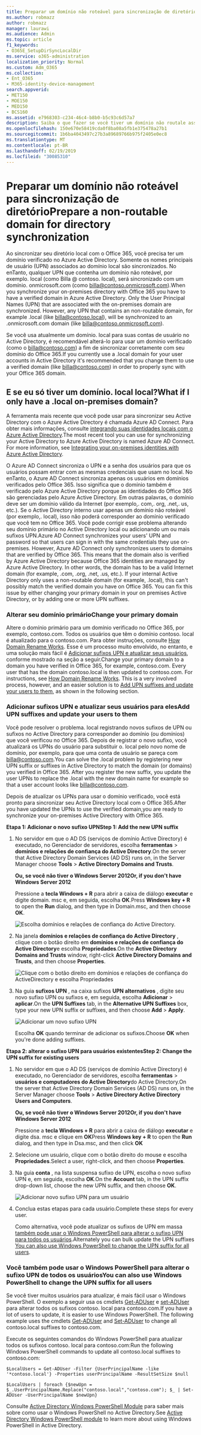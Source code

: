 ```yaml
---
title: Preparar um domínio não roteável para sincronização de diretório
ms.author: robmazz
author: robmazz
manager: laurawi
ms.audience: Admin
ms.topic: article
f1_keywords:
- O365E_SetupDirSyncLocalDir
ms.service: o365-administration
localization_priority: Normal
ms.custom: Adm_O365
ms.collection:
- Ent_O365
- M365-identity-device-management
search.appverid:
- MET150
- MOE150
- MED150
- BCS160
ms.assetid: e7968303-c234-46c4-b8b0-b5c93c6d57a7
description: Saiba o que fazer se você tiver um domínio não routale associado aos seus usuários locais antes de sincronizar com o Office 365.
ms.openlocfilehash: 150e670e58419cda0f8ba08a5fb1e375478a27b1
ms.sourcegitcommit: 1b6ba4043497c27b3a89689766b975f2405e0ec8
ms.translationtype: MT
ms.contentlocale: pt-BR
ms.lasthandoff: 02/19/2019
ms.locfileid: "30085310"
---
```

# <a name="prepare-a-non-routable-domain-for-directory-synchronization"></a><span data-ttu-id="2b71b-103">Preparar um domínio não roteável para sincronização de diretório</span><span class="sxs-lookup"><span data-stu-id="2b71b-103">Prepare a non-routable domain for directory synchronization</span></span>
<span data-ttu-id="2b71b-p101">Ao sincronizar seu diretório local com o Office 365, você precisa ter um domínio verificado no Azure Active Directory. Somente os nomes principais de usuário (UPN) associados ao domínio local são sincronizados. No enTanto, qualquer UPN que contenha um domínio não roteável, por exemplo. local (como Billa @ contoso. local), será sincronizado com um domínio. onmicrosoft.com (como billa@contoso.onmicrosoft.com).</span><span class="sxs-lookup"><span data-stu-id="2b71b-p101">When you synchronize your on-premises directory with Office 365 you have to have a verified domain in Azure Active Directory. Only the User Principal Names (UPN) that are associated with the on-premises domain are synchronized. However, any UPN that contains an non-routable domain, for example .local (like billa@contoso.local), will be synchronized to an .onmicrosoft.com domain (like billa@contoso.onmicrosoft.com).</span></span> 

<span data-ttu-id="2b71b-107">Se você usa atualmente um domínio. local para suas contas de usuário no Active Directory, é recomendável alterá-lo para usar um domínio verificado (como o billa@contoso.com) a fim de sincronizar corretamente com seu domínio do Office 365.</span><span class="sxs-lookup"><span data-stu-id="2b71b-107">If you currently use a .local domain for your user accounts in Active Directory it's recommended that you change them to use a verified domain (like billa@contoso.com) in order to properly sync with your Office 365 domain.</span></span>
  
## <a name="what-if-i-only-have-a-local-on-premises-domain"></a><span data-ttu-id="2b71b-108">E se eu só tiver um domínio. local local?</span><span class="sxs-lookup"><span data-stu-id="2b71b-108">What if I only have a .local on-premises domain?</span></span>

<span data-ttu-id="2b71b-p102">A ferramenta mais recente que você pode usar para sincronizar seu Active Directory com o Azure Active Directory é chamada Azure AD Connect. Para obter mais informações, consulte [integrando suas identidades locais com o Azure Active Directory](https://docs.microsoft.com/azure/architecture/reference-architectures/identity/azure-ad).</span><span class="sxs-lookup"><span data-stu-id="2b71b-p102">The most recent tool you can use for synchronizing your Active Directory to Azure Active Directory is named Azure AD Connect. For more information, see [Integrating your on-premises identities with Azure Active Directory](https://docs.microsoft.com/azure/architecture/reference-architectures/identity/azure-ad).</span></span>
  
<span data-ttu-id="2b71b-p103">O Azure AD Connect sincroniza o UPN e a senha dos usuários para que os usuários possam entrar com as mesmas credenciais que usam no local. No enTanto, o Azure AD Connect sincroniza apenas os usuários em domínios verificados pelo Office 365. Isso significa que o domínio também é verificado pelo Azure Active Directory porque as identidades do Office 365 são gerenciadas pelo Azure Active Directory. Em outras palavras, o domínio deve ser um domínio válido da Internet (por exemplo,. com,. org, .net,. us, etc.). Se o Active Directory interno usar apenas um domínio não roteável (por exemplo,. local), isso não poderá corresponder ao domínio verificado que você tem no Office 365. Você pode corrigir esse problema alterando seu domínio primário no Active Directory local ou adicionando um ou mais sufixos UPN.</span><span class="sxs-lookup"><span data-stu-id="2b71b-p103">Azure AD Connect synchronizes your users' UPN and password so that users can sign in with the same credentials they use on-premises. However, Azure AD Connect only synchronizes users to domains that are verified by Office 365. This means that the domain also is verified by Azure Active Directory because Office 365 identities are managed by Azure Active Directory. In other words, the domain has to be a valid Internet domain (for example, .com, .org, .net, .us, etc.). If your internal Active Directory only uses a non-routable domain (for example, .local), this can't possibly match the verified domain you have on Office 365. You can fix this issue by either changing your primary domain in your on premises Active Directory, or by adding one or more UPN suffixes.</span></span>
  
### <a name="change-your-primary-domain"></a><span data-ttu-id="2b71b-117">**Alterar seu domínio primário**</span><span class="sxs-lookup"><span data-stu-id="2b71b-117">**Change your primary domain**</span></span>

<span data-ttu-id="2b71b-p104">Altere o domínio primário para um domínio verificado no Office 365, por exemplo, contoso.com. Todos os usuários que têm o domínio contoso. local é atualizado para o contoso.com. Para obter instruções, consulte [How Domain Rename Works](https://go.microsoft.com/fwlink/p/?LinkId=624174). Esse é um processo muito envolvido, no entanto, e uma solução mais fácil é [Adicionar sufixos UPN e atualizar seus usuários](prepare-a-non-routable-domain-for-directory-synchronization.md#bk_register), conforme mostrado na seção a seguir.</span><span class="sxs-lookup"><span data-stu-id="2b71b-p104">Change your primary domain to a domain you have verified in Office 365, for example, contoso.com. Every user that has the domain contoso.local is then updated to contoso.com. For instructions, see [How Domain Rename Works](https://go.microsoft.com/fwlink/p/?LinkId=624174). This is a very involved process, however, and an easier solution is to [Add UPN suffixes and update your users to them](prepare-a-non-routable-domain-for-directory-synchronization.md#bk_register), as shown in the following section.</span></span>
  
### <a name="add-upn-suffixes-and-update-your-users-to-them"></a><span data-ttu-id="2b71b-122">**Adicionar sufixos UPN e atualizar seus usuários para eles**</span><span class="sxs-lookup"><span data-stu-id="2b71b-122">**Add UPN suffixes and update your users to them**</span></span>

<span data-ttu-id="2b71b-p105">Você pode resolver o problema. local registrando novos sufixos de UPN ou sufixos no Active Directory para corresponder ao domínio (ou domínios) que você verificou no Office 365. Depois de registrar o novo sufixo, você atualizará os UPNs do usuário para substituir o. local pelo novo nome de domínio, por exemplo, para que uma conta de usuário se pareça com billa@contoso.com.</span><span class="sxs-lookup"><span data-stu-id="2b71b-p105">You can solve the .local problem by registering new UPN suffix or suffixes in Active Directory to match the domain (or domains) you verified in Office 365. After you register the new suffix, you update the user UPNs to replace the .local with the new domain name for example so that a user account looks like billa@contoso.com.</span></span>
  
<span data-ttu-id="2b71b-125">Depois de atualizar os UPNs para usar o domínio verificado, você está pronto para sincronizar seu Active Directory local com o Office 365.</span><span class="sxs-lookup"><span data-stu-id="2b71b-125">After you have updated the UPNs to use the verified domain,you are ready to synchronize your on-premises Active Directory with Office 365.</span></span>
  
 <span data-ttu-id="2b71b-126">**Etapa 1: Adicionar o novo sufixo UPN**</span><span class="sxs-lookup"><span data-stu-id="2b71b-126">**Step 1: Add the new UPN suffix**</span></span>
  
1. <span data-ttu-id="2b71b-127">No servidor em que o AD DS (serviços de domínio Active Directory) é executado, no Gerenciador de servidores, escolha **ferramentas** \> **domínios e relações de confiança do Active Directory**.</span><span class="sxs-lookup"><span data-stu-id="2b71b-127">On the server that Active Directory Domain Services (AD DS) runs on, in the Server Manager choose **Tools** \> **Active Directory Domains and Trusts**.</span></span>
    
    <span data-ttu-id="2b71b-128">**Ou, se você não tiver o Windows Server 2012**</span><span class="sxs-lookup"><span data-stu-id="2b71b-128">**Or, if you don't have Windows Server 2012**</span></span>
    
    <span data-ttu-id="2b71b-129">Pressione a **tecla Windows + R** para abrir a caixa de diálogo **executar** e digite domain. msc e, em seguida, escolha **OK**.</span><span class="sxs-lookup"><span data-stu-id="2b71b-129">Press **Windows key + R** to open the **Run** dialog, and then type in Domain.msc, and then choose **OK**.</span></span>
    
    ![Escolha domínios e relações de confiança do Active Directory.](media/46b6e007-9741-44af-8517-6f682e0ac974.png)
  
2. <span data-ttu-id="2b71b-131">Na janela **domínios e relações de confiança do Active Directory** , clique com o botão direito em **domínios e relações de confiança do Active Directory**e escolha **Propriedades**.</span><span class="sxs-lookup"><span data-stu-id="2b71b-131">On the **Active Directory Domains and Trusts** window, right-click **Active Directory Domains and Trusts**, and then choose **Properties**.</span></span>
    
    ![Clique com o botão direito em domínios e relações de confiança do ActiveDirectory e escolha Propriedades](media/39d20812-ffb5-4ba9-8d7b-477377ac360d.png)
  
3. <span data-ttu-id="2b71b-133">Na guia **sufixos UPN** , na caixa sufixos **UPN alternativos** , digite seu novo sufixo UPN ou sufixos e, em seguida, escolha **Adicionar** \> **aplicar**.</span><span class="sxs-lookup"><span data-stu-id="2b71b-133">On the **UPN Suffixes** tab, in the **Alternative UPN Suffixes** box, type your new UPN suffix or suffixes, and then choose **Add** \> **Apply**.</span></span>
    
    ![Adicionar um novo sufixo UPN](media/a4aaf919-7adf-469a-b93f-83ef284c0915.PNG)
  
    <span data-ttu-id="2b71b-135">Escolha **OK** quando terminar de adicionar os sufixos.</span><span class="sxs-lookup"><span data-stu-id="2b71b-135">Choose **OK** when you're done adding suffixes.</span></span> 
    
 <span data-ttu-id="2b71b-136">**Etapa 2: alterar o sufixo UPN para usuários existentes**</span><span class="sxs-lookup"><span data-stu-id="2b71b-136">**Step 2: Change the UPN suffix for existing users**</span></span>
  
1. <span data-ttu-id="2b71b-137">No servidor em que o AD DS (serviços de domínio Active Directory) é executado, no Gerenciador de servidores, escolha **ferramentas** \> **usuários e computadores do Active Directory**do Active Directory.</span><span class="sxs-lookup"><span data-stu-id="2b71b-137">On the server that Active Directory Domain Services (AD DS) runs on, in the Server Manager choose **Tools** \> **Active Directory Active Directory Users and Computers**.</span></span>
    
    <span data-ttu-id="2b71b-138">**Ou, se você não tiver o Windows Server 2012**</span><span class="sxs-lookup"><span data-stu-id="2b71b-138">**Or, if you don't have Windows Server 2012**</span></span>
    
    <span data-ttu-id="2b71b-139">Pressione a **tecla Windows + R** para abrir a caixa de diálogo **executar** e digite dsa. msc e clique em **OK**</span><span class="sxs-lookup"><span data-stu-id="2b71b-139">Press **Windows key + R** to open the **Run** dialog, and then type in Dsa.msc, and then click **OK**</span></span>
    
2. <span data-ttu-id="2b71b-140">Selecione um usuário, clique com o botão direito do mouse e escolha **Propriedades**.</span><span class="sxs-lookup"><span data-stu-id="2b71b-140">Select a user, right-click, and then choose **Properties**.</span></span>
    
3. <span data-ttu-id="2b71b-141">Na guia **conta** , na lista suspensa sufixo de UPN, escolha o novo sufixo UPN e, em seguida, escolha **OK**.</span><span class="sxs-lookup"><span data-stu-id="2b71b-141">On the **Account** tab, in the UPN suffix drop-down list, choose the new UPN suffix, and then choose **OK**.</span></span>
    
    ![Adicionar novo sufixo UPN para um usuário](media/54876751-49f0-48cc-b864-2623c4835563.png)
  
4. <span data-ttu-id="2b71b-143">Conclua estas etapas para cada usuário.</span><span class="sxs-lookup"><span data-stu-id="2b71b-143">Complete these steps for every user.</span></span>
    
    <span data-ttu-id="2b71b-144">Como alternativa, você pode atualizar os sufixos de UPN em massa [também pode usar o Windows PowerShell para alterar o sufixo UPN para todos os usuários](prepare-a-non-routable-domain-for-directory-synchronization.md#BK_Posh).</span><span class="sxs-lookup"><span data-stu-id="2b71b-144">Alternately you can bulk update the UPN suffixes [You can also use Windows PowerShell to change the UPN suffix for all users](prepare-a-non-routable-domain-for-directory-synchronization.md#BK_Posh).</span></span>
    
### <a name="you-can-also-use-windows-powershell-to-change-the-upn-suffix-for-all-users"></a><span data-ttu-id="2b71b-145">**Você também pode usar o Windows PowerShell para alterar o sufixo UPN de todos os usuários**</span><span class="sxs-lookup"><span data-stu-id="2b71b-145">**You can also use Windows PowerShell to change the UPN suffix for all users**</span></span>

<span data-ttu-id="2b71b-p106">Se você tiver muitos usuários para atualizar, é mais fácil usar o Windows PowerShell. O exemplo a seguir usa os cmdlets [Get-ADUser](https://go.microsoft.com/fwlink/p/?LinkId=624312) e [set-ADUser](https://go.microsoft.com/fwlink/p/?LinkId=624313) para alterar todos os sufixos contoso. local para contoso.com.</span><span class="sxs-lookup"><span data-stu-id="2b71b-p106">If you have a lot of users to update, it is easier to use Windows PowerShell. The following example uses the cmdlets [Get-ADUser](https://go.microsoft.com/fwlink/p/?LinkId=624312) and [Set-ADUser](https://go.microsoft.com/fwlink/p/?LinkId=624313) to change all contoso.local suffixes to contoso.com.</span></span> 

<span data-ttu-id="2b71b-148">Execute os seguintes comandos do Windows PowerShell para atualizar todos os sufixos contoso. local para contoso.com:</span><span class="sxs-lookup"><span data-stu-id="2b71b-148">Run the following Windows PowerShell commands to update all contoso.local suffixes to contoso.com:</span></span>
    
  ```
  $LocalUsers = Get-ADUser -Filter {UserPrincipalName -like '*contoso.local'} -Properties userPrincipalName -ResultSetSize $null
  ```

  ```
  $LocalUsers | foreach {$newUpn = $_.UserPrincipalName.Replace("contoso.local","contoso.com"); $_ | Set-ADUser -UserPrincipalName $newUpn}
  ```
<span data-ttu-id="2b71b-149">Consulte [Active Directory Windows PowerShell Module](https://go.microsoft.com/fwlink/p/?LinkId=624314) para saber mais sobre como usar o Windows PowerShell no Active Directory.</span><span class="sxs-lookup"><span data-stu-id="2b71b-149">See [Active Directory Windows PowerShell module](https://go.microsoft.com/fwlink/p/?LinkId=624314) to learn more about using Windows PowerShell in Active Directory.</span></span> 

